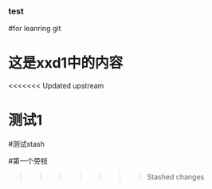 ### test
#for leanring git

# 这是xxd1中的内容

<<<<<<< Updated upstream

测试1
=======
#测试stash

#第一个旁枝
>>>>>>> Stashed changes
